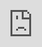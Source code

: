 ```yaml
---
date created: 2022-07-03
date modified: 2022-08-20
title: 🎥 我的PPT
---
```


up:: [[☘️ 花园导览 🍀]]

> [!INFO] 提示  
> 测试一下。在网站中嵌入ppt的体验如何。可以鼠标移到左下角将其最大化。

<iframe border=0 frameborder=0 src="https://slides.oldwinter.top/" allow="fullscreen" style="position: absolute; top: 0px; left: 0px; height: 100%; width: 100%; z-index: 999;"></iframe>
